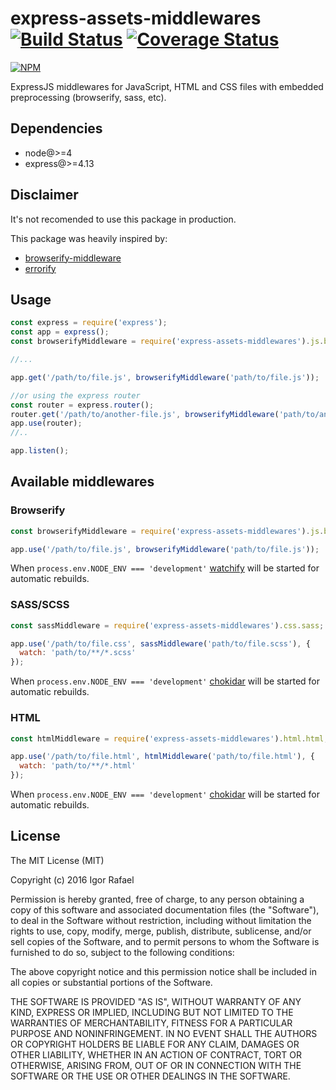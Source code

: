 # express-assets-middlewares [![Build Status](https://travis-ci.org/assisrafael/express-assets-middlewares.svg?branch=master)](https://travis-ci.org/assisrafael/express-assets-middlewares) [![Coverage Status](https://coveralls.io/repos/github/assisrafael/express-assets-middlewares/badge.svg?branch=master)](https://coveralls.io/github/assisrafael/express-assets-middlewares?branch=master)

[![NPM](https://nodei.co/npm/express-assets-middlewares.png?downloads=true&downloadRank=true&stars=true)](https://nodei.co/npm/express-assets-middlewares/)

ExpressJS middlewares for JavaScript, HTML and CSS files with embedded preprocessing (browserify, sass, etc).


## Dependencies

- node@>=4
- express@>=4.13


## Disclaimer

It's not recomended to use this package in production.

This package was heavily inspired by:

* [browserify-middleware](https://www.npmjs.com/package/browserify-middleware)
* [errorify](https://www.npmjs.com/package/errorify)


## Usage


```javascript
const express = require('express');
const app = express();
const browserifyMiddleware = require('express-assets-middlewares').js.browserify;

//...

app.get('/path/to/file.js', browserifyMiddleware('path/to/file.js'));

//or using the express router
const router = express.router();
router.get('/path/to/another-file.js', browserifyMiddleware('path/to/another-file.es6.js'));
app.use(router);
//..

app.listen();

```


## Available middlewares

### Browserify

```javascript
const browserifyMiddleware = require('express-assets-middlewares').js.browserify;

app.use('/path/to/file.js', browserifyMiddleware('path/to/file.js'));
```

When `process.env.NODE_ENV === 'development'` [watchify](https://www.npmjs.com/package/watchify) will be started for automatic rebuilds.

### SASS/SCSS

```javascript
const sassMiddleware = require('express-assets-middlewares').css.sass;

app.use('/path/to/file.css', sassMiddleware('path/to/file.scss'), {
  watch: 'path/to/**/*.scss'
});
```

When `process.env.NODE_ENV === 'development'` [chokidar](https://www.npmjs.com/package/chokidar) will be started for automatic rebuilds.

### HTML

```javascript
const htmlMiddleware = require('express-assets-middlewares').html.html;

app.use('/path/to/file.html', htmlMiddleware('path/to/file.html'), {
  watch: 'path/to/**/*.html'
});
```

When `process.env.NODE_ENV === 'development'` [chokidar](https://www.npmjs.com/package/chokidar) will be started for automatic rebuilds.

## License

The MIT License (MIT)

Copyright (c) 2016 Igor Rafael

Permission is hereby granted, free of charge, to any person obtaining a copy
of this software and associated documentation files (the "Software"), to deal
in the Software without restriction, including without limitation the rights
to use, copy, modify, merge, publish, distribute, sublicense, and/or sell
copies of the Software, and to permit persons to whom the Software is
furnished to do so, subject to the following conditions:

The above copyright notice and this permission notice shall be included in all
copies or substantial portions of the Software.

THE SOFTWARE IS PROVIDED "AS IS", WITHOUT WARRANTY OF ANY KIND, EXPRESS OR
IMPLIED, INCLUDING BUT NOT LIMITED TO THE WARRANTIES OF MERCHANTABILITY,
FITNESS FOR A PARTICULAR PURPOSE AND NONINFRINGEMENT. IN NO EVENT SHALL THE
AUTHORS OR COPYRIGHT HOLDERS BE LIABLE FOR ANY CLAIM, DAMAGES OR OTHER
LIABILITY, WHETHER IN AN ACTION OF CONTRACT, TORT OR OTHERWISE, ARISING FROM,
OUT OF OR IN CONNECTION WITH THE SOFTWARE OR THE USE OR OTHER DEALINGS IN THE
SOFTWARE.
